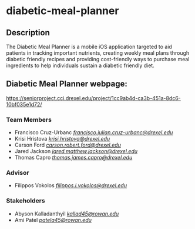 # diabetic-meal-planner

## Description 
The Diabetic Meal Planner is a mobile iOS application targeted to aid patients in tracking important nutrients, creating weekly meal plans through diabetic friendly recipes and providing cost-friendly ways to purchase meal ingredients to help individuals sustain a diabetic friendly diet.

## Diabetic Meal Planner webpage:
https://seniorproject.cci.drexel.edu/project/1cc9ab4d-ca3b-451a-8dc6-10bf035e1d72/

### Team Members
- Francisco Cruz-Urbanc *francisco.julian.cruz-urbanc@drexel.edu*
- Krisi Hristova  *krisi.hristova@drexel.edu*
- Carson Ford  *carson.robert.ford@drexel.edu*
- Jared Jackson *jared.matthew.jackson@drexel.edu*
- Thomas Capro *thomas.james.capro@drexel.edu*

### Advisor
- Filippos Vokolos  *filippos.i.vokolos@drexel.edu*

### Stakeholders
- Abyson Kalladanthyil  *kallad45@rowan.edu*
- Ami Patel  *patela45@rowan.edu*
